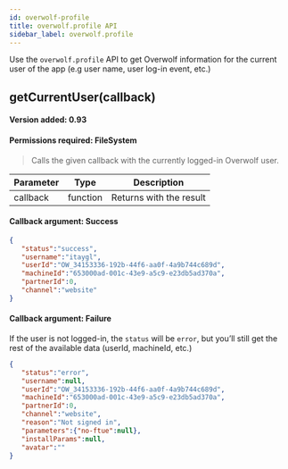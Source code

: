 ```yaml
---
id: overwolf-profile
title: overwolf.profile API
sidebar_label: overwolf.profile
---
```


Use the `overwolf.profile` API to get Overwolf information for the current user of the app (e.g user name, user log-in event, etc.)

## getCurrentUser(callback)
#### Version added: 0.93
#### Permissions required: FileSystem

> Calls the given callback with the currently logged-in Overwolf user.

Parameter | Type     | Description                                                                                        |
----------| ---------| -------------------------------------------------------------------------------------------------- |
callback  | function | Returns with the result                                                                            |   
 
#### Callback argument: Success

```json
{  
   "status":"success",
   "username":"itaygl",
   "userId":"OW_34153336-192b-44f6-aa0f-4a9b744c689d",
   "machineId":"653000ad-001c-43e9-a5c9-e23db5ad370a",
   "partnerId":0,
   "channel":"website"
}
```
#### Callback argument: Failure

If the user is not logged-in, the `status` will be `error`, but you’ll still get the rest of the available data (userId, machineId, etc.)

```json
{  
   "status":"error",
   "username":null,
   "userId":"OW_34153336-192b-44f6-aa0f-4a9b744c689d",
   "machineId":"653000ad-001c-43e9-a5c9-e23db5ad370a",
   "partnerId":0,
   "channel":"website",
   "reason":"Not signed in",
   "parameters":{"no-ftue":null},
   "installParams":null,
   "avatar":""
}
```
